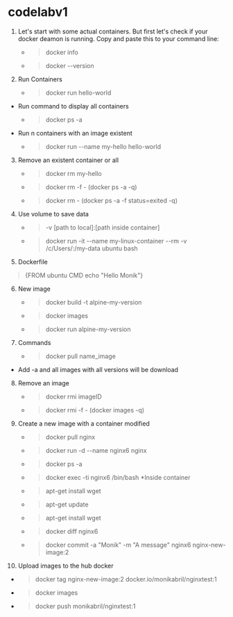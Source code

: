 # codelabv1
1. Let's start with some actual containers. But first let's check if your docker deamon is running. Copy and paste this to your command line:
   * > docker info
   * > docker --version

2. Run Containers   
   * > docker run hello-world
- Run command to display all containers
   * > docker ps -a
- Run n containers with an image existent
   * > docker run --name my-hello hello-world

3. Remove an existent container or all
   * > docker rm my-hello
   * > docker rm -f - (docker ps -a -q)
   * > docker rm - (docker ps -a -f status=exited -q)

4. Use volume to save data
      * > -v [path to local]:[path inside container]

      * > docker run -it --name my-linux-container --rm -v /c/Users/:/my-data ubuntu bash

5. Dockerfile
> {FROM ubuntu
CMD echo "Hello Monik"}

6. New image
   * > docker build -t alpine-my-version
   * > docker images
   * > docker run alpine-my-version
7. Commands
   * > docker pull name_image
 - Add -a and all images with all versions will be download

 8. Remove an image
    * > docker rmi imageID
    * > docker rmi -f - (docker images -q)

 9. Create a new image with a container modified
    * > docker pull nginx
    * > docker run -d --name nginx6 nginx 
    * > docker ps -a
    * > docker exec -ti nginx6 /bin/bash
 *Inside container
    * > apt-get install wget
    * > apt-get update
    * > apt-get install wget
    * > docker diff nginx6
    * > docker commit -a "Monik" -m "A message" nginx6 nginx-new-image:2 

10. Upload images to the hub docker
   * > docker tag nginx-new-image:2 docker.io/monikabril/nginxtest:1
   * > docker images
   * > docker push monikabril/nginxtest:1

